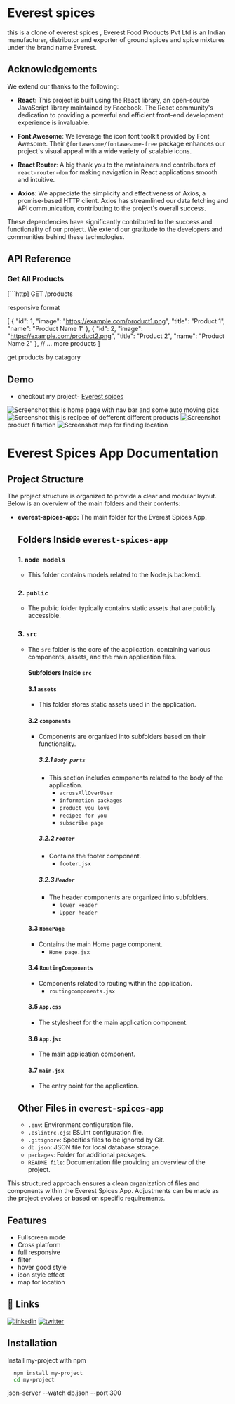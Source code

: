 
# Everest spices

this is a clone of everest spices , Everest Food Products Pvt Ltd is an Indian manufacturer, distributor and exporter of ground spices and spice mixtures under the brand name Everest.



## Acknowledgements
We extend our thanks to the following:

- **React**: This project is built using the React library, an open-source JavaScript library maintained by Facebook. The React community's dedication to providing a powerful and efficient front-end development experience is invaluable.

- **Font Awesome**: We leverage the icon font toolkit provided by Font Awesome. Their `@fortawesome/fontawesome-free` package enhances our project's visual appeal with a wide variety of scalable icons.

- **React Router**: A big thank you to the maintainers and contributors of `react-router-dom` for making navigation in React applications smooth and intuitive.

- **Axios**: We appreciate the simplicity and effectiveness of Axios, a promise-based HTTP client. Axios has streamlined our data fetching and API communication, contributing to the project's overall success.

These dependencies have significantly contributed to the success and functionality of our project. We extend our gratitude to the developers and communities behind these technologies.


## API Reference

### Get All Products
[```http]
GET /products


responsive format 

[
  {
    "id": 1,
    "image": "https://example.com/product1.png",
    "title": "Product 1",
    "name": "Product Name 1"
  },
  {
    "id": 2,
    "image": "https://example.com/product2.png",
    "title": "Product 2",
    "name": "Product Name 2"
  },
  // ... more products
]

get products by catagory

## Demo
- checkout my project-
[Everest spices](https://everesetclone.netlify.app/)

![Screenshot](./images/ev1.png)
this is home page with nav bar and some auto moving pics
![Screenshot](./images/ev2.png)
this is recipee of defferent different products
![Screenshot](./images/ev3.png)
product filtartion 
![Screenshot](./images/ev4.png)
map for finding location

# Everest Spices App Documentation

## Project Structure

The project structure is organized to provide a clear and modular layout. Below is an overview of the main folders and their contents:

- **everest-spices-app:** The main folder for the Everest Spices App.

  ## Folders Inside `everest-spices-app`

  ### 1. `node models`
  - This folder contains models related to the Node.js backend.

  ### 2. `public`
  - The public folder typically contains static assets that are publicly accessible.

  ### 3. `src`
  - The `src` folder is the core of the application, containing various components, assets, and the main application files.

    #### Subfolders Inside `src`

    #### 3.1 `assets`
    - This folder stores static assets used in the application.

    #### 3.2 `components`
    - Components are organized into subfolders based on their functionality.

      ##### 3.2.1 `Body parts`
      - This section includes components related to the body of the application.
        - `acrossAllOverUser`
        - `information packages`
        - `product you love`
        - `recipee for you`
        - `subscribe page`

      ##### 3.2.2 `Footer`
      - Contains the footer component.
        - `footer.jsx`

      ##### 3.2.3 `Header`
      - The header components are organized into subfolders.
        - `lower Header`
        - `Upper header`

    #### 3.3 `HomePage`
    - Contains the main Home page component.
      - `Home page.jsx`

    #### 3.4 `RoutingComponents`
    - Components related to routing within the application.
      - `routingcomponents.jsx`

    #### 3.5 `App.css`
    - The stylesheet for the main application component.

    #### 3.6 `App.jsx`
    - The main application component.

    #### 3.7 `main.jsx`
    - The entry point for the application.

  ## Other Files in `everest-spices-app`

  - `.env`: Environment configuration file.
  - `.eslintrc.cjs`: ESLint configuration file.
  - `.gitignore`: Specifies files to be ignored by Git.
  - `db.json`: JSON file for local database storage.
  - `packages`: Folder for additional packages.
  - `README file`: Documentation file providing an overview of the project.

This structured approach ensures a clean organization of files and components within the Everest Spices App. Adjustments can be made as the project evolves or based on specific requirements.





## Features


- Fullscreen mode
- Cross platform
- full responsive
- filter 
- hover good style 
- icon style effect
- map for location

## 🔗 Links

[![linkedin](https://img.shields.io/badge/linkedin-0A66C2?style=for-the-badge&logo=linkedin&logoColor=white)](https://www.linkedin.com/in/harshit-sharma-552038236/)
[![twitter](https://img.shields.io/badge/twitter-1DA1F2?style=for-the-badge&logo=twitter&logoColor=white)](https://twitter.com/sharmaharshit26)


## Installation

Install my-project with npm

```bash
  npm install my-project
  cd my-project
```
json-server --watch db.json  --port 300
